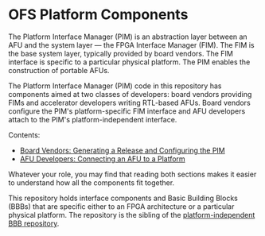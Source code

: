 # OFS Platform Components #

The Platform Interface Manager (PIM) is an abstraction layer between an AFU and the system layer — the FPGA Interface Manager (FIM). The FIM is the base system layer, typically provided by board vendors. The FIM interface is specific to a particular physical platform. The PIM enables the construction of portable AFUs.

The Platform Interface Manager (PIM) code in this repository has components aimed at two classes of developers: board vendors providing FIMs and accelerator developers writing RTL-based AFUs. Board vendors configure the PIM's platform-specific FIM interface and AFU developers attach to the PIM's platform-independent interface.

Contents:

* [Board Vendors: Generating a Release and Configuring the PIM](plat_if_develop/ofs_plat_if/docs/PIM_board_vendors.md)
* [AFU Developers: Connecting an AFU to a Platform](plat_if_develop/ofs_plat_if/docs/PIM_AFU_interface.md)

Whatever your role, you may find that reading both sections makes it easier to understand how all the components fit together.

This repository holds interface components and Basic Building Blocks (BBBs)
that are specific either to an FPGA architecture or a particular physical
platform. The repository is the sibling of the [platform-independent BBB
repository](https://github.com/OPAE/intel-fpga-bbb).

